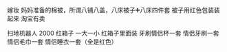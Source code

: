嫁妆
妈妈准备的棉被，所谓八铺八盖，八床被子➕八床四件套 被子用红色包装装起来 淘宝有卖 

扫地机器人 2000
红箱子 一大一小
红箱子里面装 牙刷情侣杯一套 情侣牙刷一套 情侣毛巾一套 情侣睡衣一套（全是红色）